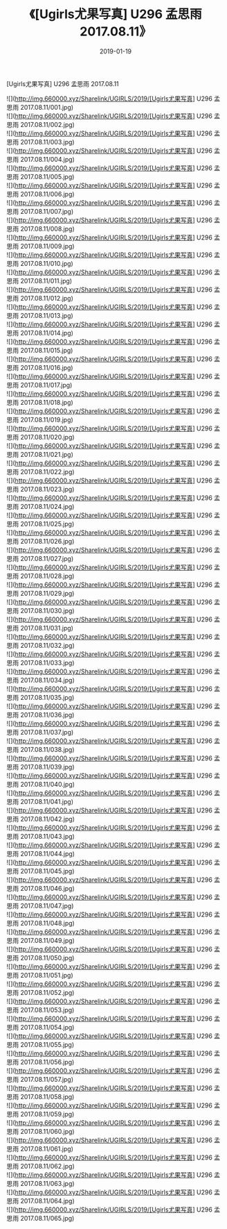 ﻿---
layout: post
title:  《[Ugirls尤果写真] U296 孟思雨 2017.08.11》
date:   2019-01-19
img: http://img.660000.xyz/Sharelink/UGIRLS/2019/[Ugirls尤果写真] U296 孟思雨 2017.08.11/000.jpg
categories: [美女, 清纯, 唯美]
---

[Ugirls尤果写真] U296 孟思雨 2017.08.11

 ![](http://img.660000.xyz/Sharelink/UGIRLS/2019/[Ugirls尤果写真] U296 孟思雨 2017.08.11/001.jpg) <br>![](http://img.660000.xyz/Sharelink/UGIRLS/2019/[Ugirls尤果写真] U296 孟思雨 2017.08.11/002.jpg) <br>![](http://img.660000.xyz/Sharelink/UGIRLS/2019/[Ugirls尤果写真] U296 孟思雨 2017.08.11/003.jpg) <br>![](http://img.660000.xyz/Sharelink/UGIRLS/2019/[Ugirls尤果写真] U296 孟思雨 2017.08.11/004.jpg) <br>![](http://img.660000.xyz/Sharelink/UGIRLS/2019/[Ugirls尤果写真] U296 孟思雨 2017.08.11/005.jpg) <br>![](http://img.660000.xyz/Sharelink/UGIRLS/2019/[Ugirls尤果写真] U296 孟思雨 2017.08.11/006.jpg) <br>![](http://img.660000.xyz/Sharelink/UGIRLS/2019/[Ugirls尤果写真] U296 孟思雨 2017.08.11/007.jpg) <br>![](http://img.660000.xyz/Sharelink/UGIRLS/2019/[Ugirls尤果写真] U296 孟思雨 2017.08.11/008.jpg) <br>![](http://img.660000.xyz/Sharelink/UGIRLS/2019/[Ugirls尤果写真] U296 孟思雨 2017.08.11/009.jpg) <br>![](http://img.660000.xyz/Sharelink/UGIRLS/2019/[Ugirls尤果写真] U296 孟思雨 2017.08.11/010.jpg) <br>![](http://img.660000.xyz/Sharelink/UGIRLS/2019/[Ugirls尤果写真] U296 孟思雨 2017.08.11/011.jpg) <br>![](http://img.660000.xyz/Sharelink/UGIRLS/2019/[Ugirls尤果写真] U296 孟思雨 2017.08.11/012.jpg) <br>![](http://img.660000.xyz/Sharelink/UGIRLS/2019/[Ugirls尤果写真] U296 孟思雨 2017.08.11/013.jpg) <br>![](http://img.660000.xyz/Sharelink/UGIRLS/2019/[Ugirls尤果写真] U296 孟思雨 2017.08.11/014.jpg) <br>![](http://img.660000.xyz/Sharelink/UGIRLS/2019/[Ugirls尤果写真] U296 孟思雨 2017.08.11/015.jpg) <br>![](http://img.660000.xyz/Sharelink/UGIRLS/2019/[Ugirls尤果写真] U296 孟思雨 2017.08.11/016.jpg) <br>![](http://img.660000.xyz/Sharelink/UGIRLS/2019/[Ugirls尤果写真] U296 孟思雨 2017.08.11/017.jpg) <br>![](http://img.660000.xyz/Sharelink/UGIRLS/2019/[Ugirls尤果写真] U296 孟思雨 2017.08.11/018.jpg) <br>![](http://img.660000.xyz/Sharelink/UGIRLS/2019/[Ugirls尤果写真] U296 孟思雨 2017.08.11/019.jpg) <br>![](http://img.660000.xyz/Sharelink/UGIRLS/2019/[Ugirls尤果写真] U296 孟思雨 2017.08.11/020.jpg) <br>![](http://img.660000.xyz/Sharelink/UGIRLS/2019/[Ugirls尤果写真] U296 孟思雨 2017.08.11/021.jpg) <br>![](http://img.660000.xyz/Sharelink/UGIRLS/2019/[Ugirls尤果写真] U296 孟思雨 2017.08.11/022.jpg) <br>![](http://img.660000.xyz/Sharelink/UGIRLS/2019/[Ugirls尤果写真] U296 孟思雨 2017.08.11/023.jpg) <br>![](http://img.660000.xyz/Sharelink/UGIRLS/2019/[Ugirls尤果写真] U296 孟思雨 2017.08.11/024.jpg) <br>![](http://img.660000.xyz/Sharelink/UGIRLS/2019/[Ugirls尤果写真] U296 孟思雨 2017.08.11/025.jpg) <br>![](http://img.660000.xyz/Sharelink/UGIRLS/2019/[Ugirls尤果写真] U296 孟思雨 2017.08.11/026.jpg) <br>![](http://img.660000.xyz/Sharelink/UGIRLS/2019/[Ugirls尤果写真] U296 孟思雨 2017.08.11/027.jpg) <br>![](http://img.660000.xyz/Sharelink/UGIRLS/2019/[Ugirls尤果写真] U296 孟思雨 2017.08.11/028.jpg) <br>![](http://img.660000.xyz/Sharelink/UGIRLS/2019/[Ugirls尤果写真] U296 孟思雨 2017.08.11/029.jpg) <br>![](http://img.660000.xyz/Sharelink/UGIRLS/2019/[Ugirls尤果写真] U296 孟思雨 2017.08.11/030.jpg) <br>![](http://img.660000.xyz/Sharelink/UGIRLS/2019/[Ugirls尤果写真] U296 孟思雨 2017.08.11/031.jpg) <br>![](http://img.660000.xyz/Sharelink/UGIRLS/2019/[Ugirls尤果写真] U296 孟思雨 2017.08.11/032.jpg) <br>![](http://img.660000.xyz/Sharelink/UGIRLS/2019/[Ugirls尤果写真] U296 孟思雨 2017.08.11/033.jpg) <br>![](http://img.660000.xyz/Sharelink/UGIRLS/2019/[Ugirls尤果写真] U296 孟思雨 2017.08.11/034.jpg) <br>![](http://img.660000.xyz/Sharelink/UGIRLS/2019/[Ugirls尤果写真] U296 孟思雨 2017.08.11/035.jpg) <br>![](http://img.660000.xyz/Sharelink/UGIRLS/2019/[Ugirls尤果写真] U296 孟思雨 2017.08.11/036.jpg) <br>![](http://img.660000.xyz/Sharelink/UGIRLS/2019/[Ugirls尤果写真] U296 孟思雨 2017.08.11/037.jpg) <br>![](http://img.660000.xyz/Sharelink/UGIRLS/2019/[Ugirls尤果写真] U296 孟思雨 2017.08.11/038.jpg) <br>![](http://img.660000.xyz/Sharelink/UGIRLS/2019/[Ugirls尤果写真] U296 孟思雨 2017.08.11/039.jpg) <br>![](http://img.660000.xyz/Sharelink/UGIRLS/2019/[Ugirls尤果写真] U296 孟思雨 2017.08.11/040.jpg) <br>![](http://img.660000.xyz/Sharelink/UGIRLS/2019/[Ugirls尤果写真] U296 孟思雨 2017.08.11/041.jpg) <br>![](http://img.660000.xyz/Sharelink/UGIRLS/2019/[Ugirls尤果写真] U296 孟思雨 2017.08.11/042.jpg) <br>![](http://img.660000.xyz/Sharelink/UGIRLS/2019/[Ugirls尤果写真] U296 孟思雨 2017.08.11/043.jpg) <br>![](http://img.660000.xyz/Sharelink/UGIRLS/2019/[Ugirls尤果写真] U296 孟思雨 2017.08.11/044.jpg) <br>![](http://img.660000.xyz/Sharelink/UGIRLS/2019/[Ugirls尤果写真] U296 孟思雨 2017.08.11/045.jpg) <br>![](http://img.660000.xyz/Sharelink/UGIRLS/2019/[Ugirls尤果写真] U296 孟思雨 2017.08.11/046.jpg) <br>![](http://img.660000.xyz/Sharelink/UGIRLS/2019/[Ugirls尤果写真] U296 孟思雨 2017.08.11/047.jpg) <br>![](http://img.660000.xyz/Sharelink/UGIRLS/2019/[Ugirls尤果写真] U296 孟思雨 2017.08.11/048.jpg) <br>![](http://img.660000.xyz/Sharelink/UGIRLS/2019/[Ugirls尤果写真] U296 孟思雨 2017.08.11/049.jpg) <br>![](http://img.660000.xyz/Sharelink/UGIRLS/2019/[Ugirls尤果写真] U296 孟思雨 2017.08.11/050.jpg) <br>![](http://img.660000.xyz/Sharelink/UGIRLS/2019/[Ugirls尤果写真] U296 孟思雨 2017.08.11/051.jpg) <br>![](http://img.660000.xyz/Sharelink/UGIRLS/2019/[Ugirls尤果写真] U296 孟思雨 2017.08.11/052.jpg) <br>![](http://img.660000.xyz/Sharelink/UGIRLS/2019/[Ugirls尤果写真] U296 孟思雨 2017.08.11/053.jpg) <br>![](http://img.660000.xyz/Sharelink/UGIRLS/2019/[Ugirls尤果写真] U296 孟思雨 2017.08.11/054.jpg) <br>![](http://img.660000.xyz/Sharelink/UGIRLS/2019/[Ugirls尤果写真] U296 孟思雨 2017.08.11/055.jpg) <br>![](http://img.660000.xyz/Sharelink/UGIRLS/2019/[Ugirls尤果写真] U296 孟思雨 2017.08.11/056.jpg) <br>![](http://img.660000.xyz/Sharelink/UGIRLS/2019/[Ugirls尤果写真] U296 孟思雨 2017.08.11/057.jpg) <br>![](http://img.660000.xyz/Sharelink/UGIRLS/2019/[Ugirls尤果写真] U296 孟思雨 2017.08.11/058.jpg) <br>![](http://img.660000.xyz/Sharelink/UGIRLS/2019/[Ugirls尤果写真] U296 孟思雨 2017.08.11/059.jpg) <br>![](http://img.660000.xyz/Sharelink/UGIRLS/2019/[Ugirls尤果写真] U296 孟思雨 2017.08.11/060.jpg) <br>![](http://img.660000.xyz/Sharelink/UGIRLS/2019/[Ugirls尤果写真] U296 孟思雨 2017.08.11/061.jpg) <br>![](http://img.660000.xyz/Sharelink/UGIRLS/2019/[Ugirls尤果写真] U296 孟思雨 2017.08.11/062.jpg) <br>![](http://img.660000.xyz/Sharelink/UGIRLS/2019/[Ugirls尤果写真] U296 孟思雨 2017.08.11/063.jpg) <br>![](http://img.660000.xyz/Sharelink/UGIRLS/2019/[Ugirls尤果写真] U296 孟思雨 2017.08.11/064.jpg) <br>![](http://img.660000.xyz/Sharelink/UGIRLS/2019/[Ugirls尤果写真] U296 孟思雨 2017.08.11/065.jpg) <br>